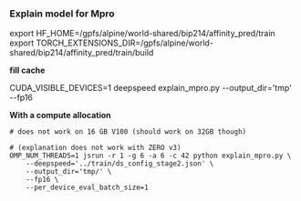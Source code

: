 ### Explain model for Mpro

export HF_HOME=/gpfs/alpine/world-shared/bip214/affinity_pred/train
export TORCH_EXTENSIONS_DIR=/gpfs/alpine/world-shared/bip214/affinity_pred/train/build

**fill cache**

CUDA_VISIBLE_DEVICES=1 deepspeed explain_mpro.py  --output_dir='tmp' --fp16

**With a compute allocation**

```
# does not work on 16 GB V100 (should work on 32GB though)

# (explanation does not work with ZERO v3)
OMP_NUM_THREADS=1 jsrun -r 1 -g 6 -a 6 -c 42 python explain_mpro.py \
    --deepspeed='../train/ds_config_stage2.json' \
    --output_dir='tmp/' \
    --fp16 \
    --per_device_eval_batch_size=1
```

